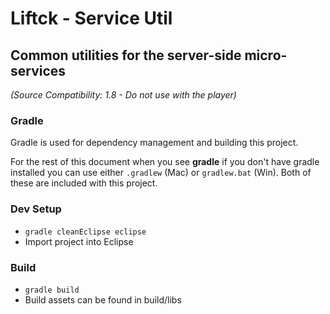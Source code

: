
# Liftck - Service Util

## Common utilities for the server-side micro-services  
*(Source Compatibility: 1.8 - Do not use with the player)*

### Gradle
 Gradle is used for dependency management and building this project.

 For the rest of this document when you see **gradle** if you don't have gradle installed you can use either ``.gradlew`` (Mac) or ``gradlew.bat`` (Win). Both of these are included with this project.

### Dev Setup
 - ``gradle cleanEclipse eclipse``
 - Import project into Eclipse

### Build
 - ``gradle build``
 - Build assets can be found in build/libs

